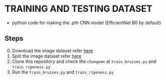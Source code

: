 # TRAINING AND TESTING DATASET
- python code for making the .pth CNN model (EfficientNet B0 by default)
## Steps
0) Download the image dataset refer [here](https://drive.google.com/drive/folders/1tLUeG6NLy-yfO8jMLsA9KxOyEoKQxMbM?usp=sharing)
1) Split the image dataset refer [here](https://github.com/kenaniscoding/thesis-dataset-split)
2) Clone this repository and check the `changeme` at `train_bruises.py` and `train_ripeness.py`
3) Run the `train_bruises.py` and `train_ripeness.py`